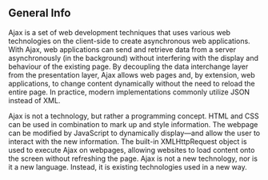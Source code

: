 ## General Info

Ajax is a set of web development techniques that uses various web technologies on the client-side to create asynchronous web applications. With Ajax, web applications can send and retrieve data from a server asynchronously (in the background) without interfering with the display and behaviour of the existing page. By decoupling the data interchange layer from the presentation layer, Ajax allows web pages and, by extension, web applications, to change content dynamically without the need to reload the entire page. In practice, modern implementations commonly utilize JSON instead of XML.

Ajax is not a technology, but rather a programming concept. HTML and CSS can be used in combination to mark up and style information. The webpage can be modified by JavaScript to dynamically display—and allow the user to interact with the new information. The built-in XMLHttpRequest object is used to execute Ajax on webpages, allowing websites to load content onto the screen without refreshing the page. Ajax is not a new technology, nor is it a new language. Instead, it is existing technologies used in a new way.
